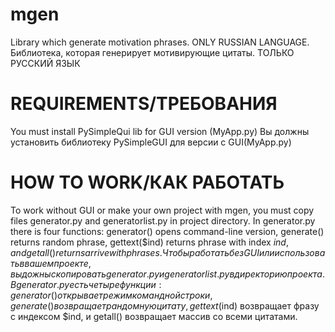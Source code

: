 # mgen

Library which generate motivation phrases. ONLY RUSSIAN LANGUAGE.  
Библиотека, которая генерирует мотивирующие цитаты. ТОЛЬКО РУССКИЙ ЯЗЫК


# REQUIREMENTS/ТРЕБОВАНИЯ
You must install PySimpleQui lib for GUI version (MyApp.py)
Вы должны установить библиотеку PySimpleGUI для версии с GUI(MyApp.py)

# HOW TO WORK/КАК РАБОТАТЬ
To work without GUI or make your own project with mgen, you must copy files generator.py and generatorlist.py in project directory. In generator.py there is four functions: generator() opens command-line version, generate() returns random phrase, gettext($ind) returns phrase with index $ind, and getall() returns arrive with phrases.
Чтобы работать без GUI или использовать в вашем проекте, вы дожны скопировать generator.py и generatorlist.py в директорию проекта. В generator.py есть четыре функции: generator() открывает режим командной строки, generate() возвращает рандомную цитату, gettext($ind) возвращает фразу с индексом $ind, и getall() возвращает массив со всеми цитатами.
